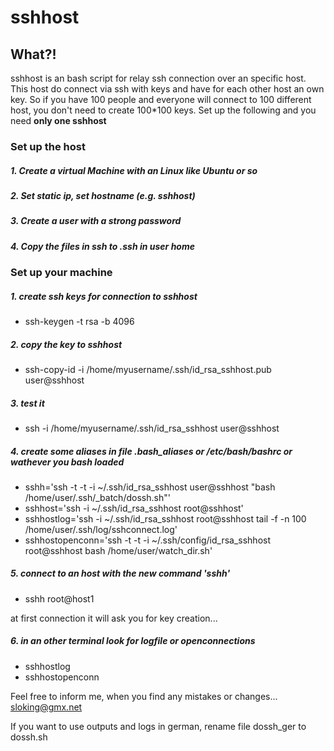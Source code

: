 # sshhost

## What?!
sshhost is an bash script for relay ssh connection over an specific host.
This host do connect via ssh with keys and have for each other host an own key.
So if you have 100 people and everyone will connect to 100 different host, you don't need to create 100*100 keys.
Set up the following and you need **only one sshhost**





### Set up the host

##### 1. Create a virtual Machine with an Linux like Ubuntu or so
##### 2. Set static ip, set hostname (e.g. sshhost)
##### 3. Create a user with a strong password
##### 4. Copy the files in ssh to .ssh in user home


### Set up your machine

##### 1. create ssh keys for connection to sshhost
 - ssh-keygen -t rsa -b 4096

##### 2. copy the key to sshhost
 - ssh-copy-id -i /home/myusername/.ssh/id_rsa_sshhost.pub user@sshhost

##### 3. test it
 - ssh -i /home/myusername/.ssh/id_rsa_sshhost user@sshhost

##### 4. create some aliases in file .bash_aliases or /etc/bash/bashrc or wathever you bash loaded
 - sshh='ssh -t -t -i ~/.ssh/id_rsa_sshhost user@sshhost "bash /home/user/.ssh/_batch/dossh.sh"'
 - sshhost='ssh -i ~/.ssh/id_rsa_sshhost root@sshhost'
 - sshhostlog='ssh -i ~/.ssh/id_rsa_sshhost root@sshhost tail -f -n 100 /home/user/.ssh/log/sshconnect.log'
 - sshhostopenconn='ssh -t -t -i ~/.ssh/config/id_rsa_sshhost root@sshhost bash /home/user/watch_dir.sh'

##### 5. connect to an host with the new command 'sshh'
 - sshh root@host1
 
at first connection it will ask you for key creation...

##### 6. in an other terminal look for logfile or openconnections
 - sshhostlog
 - sshhostopenconn


Feel free to inform me, when you find any mistakes or changes...
sloking@gmx.net

If you want to use outputs and logs in german, rename file dossh_ger to dossh.sh
